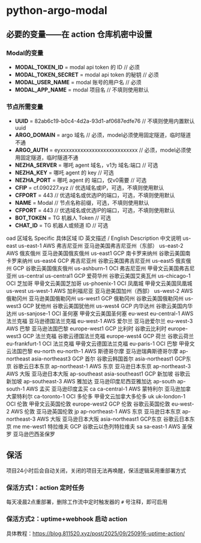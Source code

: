 # python-argo-modal

## 必要的变量——在 action 仓库机密中设置

### Modal的变量

- **MODAL_TOKEN_ID** = modal api token 的 ID         // 必须
- **MODAL_TOKEN_SECRET** = modal api token 的秘钥    // 必须
- **MODAL_USER_NAME** = modal 账号的用户名            // 必须
- **MODAL_APP_NAME** = modal 项目名                  // 不填则使用默认

### 节点所需变量

- **UUID** = 82ab6c19-b0c4-4d2a-93d1-af0687edfe76    // 不填则使用内置默认uuid
- **ARGO_DOMAIN** = argo 域名                        // 必须，model必须使用固定隧道，临时隧道不通
- **ARGO_AUTH** = eyxxxxxxxxxxxxxxxxxxxxxxxxxxx     // 必须，model必须使用固定隧道，临时隧道不通
- **NEZHA_SERVER** = 哪吒 agent 域名，v1为 域名:端口  // 可选
- **NEZHA_KEY** = 哪吒 agent 的 key                  // 可选
- **NEZHA_PORT** = 哪吒 agent 的 端口，仅v0需要       // 可选
- **CFIP** = cf.090227.xyz                          // 优选域名或IP，可选，不填则使用默认
- **CFPORT** = 443                                  // 优选域名或优选IP的端口，可选，不填则使用默认
- **NAME** = Modal                                  // 节点名称前缀，可选，不填则使用默认
- **CFPORT** = 443                                  // 优选域名或优选IP的端口，可选，不填则使用默认
- **BOT_TOKEN** = TG 机器人 Token                   // 可选
- **CHAT_ID** = TG 机器人或频道 ID                   // 可选

oad 区域名	Specific 具体区域 ID	英文描述 / English Description	中文说明
us-east	us-east-1	AWS 弗吉尼亚州	亚马逊美国弗吉尼亚州（东部）
us-east-2	AWS 俄亥俄州	亚马逊美国俄亥俄州
us-east1	GCP 南卡罗来纳州	谷歌云美国南卡罗来纳州
us-east4	GCP 弗吉尼亚州	谷歌云美国弗吉尼亚州
us-east5	俄亥俄州 GCP	谷歌云美国俄亥俄州
us-ashburn-1	OCI 弗吉尼亚州	甲骨文云美国弗吉尼亚州
us-central	us-central1	GCP 爱荷华州	谷歌云美国艾奥瓦州
us-chicago-1	OCI 芝加哥	甲骨文云美国芝加哥
us-phoenix-1	OCI 凤凰城	甲骨文云美国凤凰城
us-west	us-west-1	AWS 加利福尼亚	亚马逊美国加州（西部）
us-west-2	AWS 俄勒冈州	亚马逊美国俄勒冈州
us-west1	GCP 俄勒冈州	谷歌云美国俄勒冈州
us-west3	GCP 犹他州	谷歌云美国犹他州
us-west4	GCP 内华达州	谷歌云美国内华达州
us-sanjose-1	OCI 圣何塞	甲骨文云美国圣何塞
eu-west	eu-central-1	AWS 法兰克福	亚马逊德国法兰克福
eu-west-1	AWS 爱尔兰	亚马逊爱尔兰
eu-west-3	AWS 巴黎	亚马逊法国巴黎
europe-west1	GCP 比利时	谷歌云比利时
europe-west3	GCP 法兰克福	谷歌云德国法兰克福
europe-west4	GCP 荷兰	谷歌云荷兰
eu-frankfurt-1	OCI 法兰克福	甲骨文云德国法兰克福
eu-paris-1	OCI 巴黎	甲骨文云法国巴黎
eu-north	eu-north-1	AWS 斯德哥尔摩	亚马逊瑞典斯德哥尔摩
ap-northeast	asia-northeast3	GCP 首尔	谷歌云韩国首尔
asia-northeast1	GCP东京	谷歌云日本东京
ap-northeast-1	AWS 东京	亚马逊日本东京
ap-northeast-3	AWS 大阪	亚马逊日本大阪
ap-southeast	asia-southeast1	GCP 新加坡	谷歌云新加坡
ap-southeast-3	AWS 雅加达	亚马逊印度尼西亚雅加达
ap-south	ap-south-1	AWS 孟买	亚马逊印度孟买
ca	ca-central-1	AWS 蒙特利尔	亚马逊加拿大蒙特利尔
ca-toronto-1	OCI 多伦多	甲骨文云加拿大多伦多
uk	uk-london-1	OCI 伦敦	甲骨文云英国伦敦
europe-west2	GCP 伦敦	谷歌云英国伦敦
eu-west-2	AWS 伦敦	亚马逊英国伦敦
jp	ap-northeast-1	AWS 东京	亚马逊日本东京
ap-northeast-3	AWS 大阪	亚马逊日本大阪
asia-northeast1	GCP东京	谷歌云日本东京
me	me-west1	特拉维夫 GCP	谷歌云以色列特拉维夫
sa	sa-east-1	AWS 圣保罗	亚马逊巴西圣保罗
## 保活

项目24小时后会自动关闭，关闭的项目无法再唤醒，保活逻辑采用重部署方式

### 保活方式1：action 定时任务

每天凌晨2点重部署，删除工作流中定时触发器的 `#` 号注释，即可启用

### 保活方式2：uptime+webhook 启动 action

具体教程：<https://blog.811520.xyz/post/2025/09/250916-uptime-action/>
